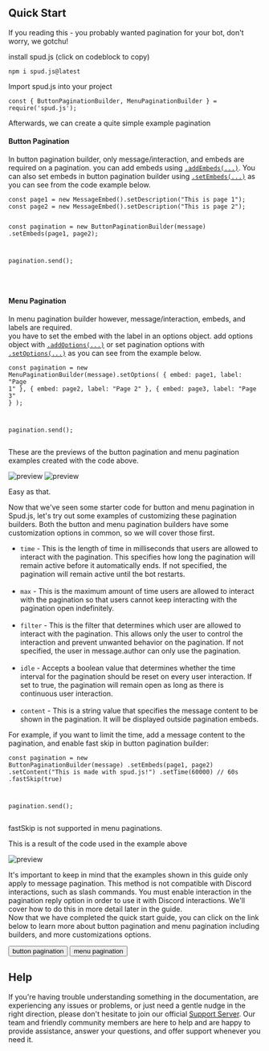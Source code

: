  <h2>Quick Start</h2>
          <p>
            If you reading this - you probably wanted pagination for your bot,
            don't worry, we gotchu!
          </p>
          <p>install spud.js (click on codeblock to copy)</p>
          <pre
            class="prettyprint"
            onclick="copyText(this)"
          ><code>npm i spud.js@latest</code></pre>
          <p>Import spud.js into your project</p>
          <pre
            class="prettyprint"
            onclick="copyText(this)"
          ><code class="language-javascript">const { ButtonPaginationBuilder, MenuPaginationBuilder } = require('spud.js');</code></pre>
          <p>Afterwards, we can create a quite simple example pagination</p>
          <h4>Button Pagination</h4>
          <p>
            In button pagination builder, only message/interaction, and embeds
            are required on a pagination. you can add embeds using
            <a
              href="https://github.com/MrPotato30/spudjs-docs/tree/main/docs/packages/ButtonPaginationBuilder#addembedsembeds"
              ><code class="inline-codeblock">.addEmbeds(...)</code></a
            >. You can also set embeds in button pagination builder using
            <a
              href="https://github.com/MrPotato30/spudjs-docs/tree/main/docs/packages/ButtonPaginationBuilder#setembedsembeds"
              ><code class="inline-codeblock">.setEmbeds(...)</code></a
            >
            as you can see from the code example below.
          </p>
          <pre
            class="prettyprint"
            onclick="copyText(this)"
          ><code class="language-javascript">const page1 = new MessageEmbed().setDescription("This is page 1");
const page2 = new MessageEmbed().setDescription("This is page 2");

const pagination = new ButtonPaginationBuilder(message)
  .setEmbeds(page1, page2);

pagination.send();</code></pre>
          <div class="devider"></div>
          <br />
          <h4>Menu Pagination</h4>
          <p>
            In menu pagination builder however, message/interaction, embeds, and
            labels are required.<br />you have to set the embed with the label
            in an options object. add options object with
            <a
              href="https://github.com/MrPotato30/spudjs-docs/tree/main/docs/packages/MenuPaginationBuilder#addoptionsdata"
              ><code class="inline-codeblock">.addOptions(...)</code></a
            >
            or set pagination options with
            <a
              href="https://github.com/MrPotato30/spudjs-docs/tree/main/docs/packages/MenuPaginationBuilder#setoptionsdata"
              ><code class="inline-codeblock">.setOptions(...)</code></a
            >
            as you can see from the example below.
          </p>
          <pre
            class="prettyprint"
            onclick="copyText(this)"
          ><code class="language-javascript">const pagination = new MenuPaginationBuilder(message).setOptions( 
  { embed: page1, label: "Page 1" },
  { embed: page2, label: "Page 2" }, 
  { embed: page3, label: "Page 3" } 
);

pagination.send();</code></pre>
          <p>
            These are the previews of the button pagination and menu pagination
            examples created with the code above.
          </p>
          <img
            src="https://media.discordapp.net/attachments/825656508464758809/1048945045325221908/brave_HyldTaWVJ3.png"
            alt="preview"
            class="preview"
          />
          <img
            src="https://media.discordapp.net/attachments/825656508464758809/1049880649223385179/brave_CdPFwVkTAN.png"
            alt="preview"
            class="preview"
          />
          <p>Easy as that.</p>
          <div class="devider"></div>
          <p>
            Now that we've seen some starter code for button and menu pagination
            in Spud.js, let's try out some examples of customizing these
            pagination builders. Both the button and menu pagination builders
            have some customization options in common, so we will cover those
            first.
          </p>
          <ul>
            <li>
              <code class="inline-codeblock">time</code> - This is the length of
              time in milliseconds that users are allowed to interact with the
              pagination. This specifies how long the pagination will remain
              active before it automatically ends. If not specified, the
              pagination will remain active until the bot restarts.
            </li>
            <br />
            <li>
              <code class="inline-codeblock">max</code> - This is the maximum
              amount of time users are allowed to interact with the pagination
              so that users cannot keep interacting with the pagination open
              indefinitely.
            </li>
            <br />
            <li>
              <code class="inline-codeblock">filter</code> - This is the filter
              that determines which user are allowed to interact with the
              pagination. This allows only the user to control the interaction
              and prevent unwanted behavior on the pagination. If not specified,
              the user in message.author can only use the pagination.
            </li>
            <br />
            <li>
              <code class="inline-codeblock">idle</code> - Accepts a boolean
              value that determines whether the time interval for the pagination
              should be reset on every user interaction. If set to true, the
              pagination will remain open as long as there is continuous user
              interaction.
            </li>
            <br />
            <li>
              <code class="inline-codeblock">content</code> - This is a string
              value that specifies the message content to be shown in the
              pagination. It will be displayed outside pagination embeds.
            </li>
          </ul>
          <p>
            For example, if you want to limit the time, add a message content to
            the pagination, and enable fast skip in button pagination builder:
          </p>
          <pre
            class="prettyprint"
            onclick="copyText(this)"
          ><code class="language-javascript">const pagination = new ButtonPaginationBuilder(message)
  .setEmbeds(page1, page2)
  .setContent("This is made with spud.js!")
  .setTime(60000) // 60s
  .fastSkip(true)

pagination.send();</code></pre>
          <p>fastSkip is not supported in menu paginations.</p>
          <p>This is a result of the code used in the example above</p>
          <img
            src="https://media.discordapp.net/attachments/825656508464758809/1050598223418511491/brave_El7RqKqDJ8.png"
            alt="preview"
            class="preview"
          />
          <p>
            It's important to keep in mind that the examples shown in this guide
            only apply to message pagination. This method is not compatible with
            Discord interactions, such as slash commands. You must enable
            interaction in the pagination reply option in order to use it with
            Discord interactions. We'll cover how to do this in more detail
            later in the guide.<br />Now that we have completed the quick start
            guide, you can click on the link below to learn more about button
            pagination and menu pagination including builders, and more
            customizations options.
          </p>
          <button onclick="window.open('https://github.com/MrPotato30/spudjs-docs/blob/main/docs/packages/ButtonPaginationBuilder/README.md')">
            button pagination
            <i class="fa-duotone fa-arrow-up-right-from-square"></i>
          </button>
          <button onclick="window.open('https://github.com/MrPotato30/spudjs-docs/blob/main/docs/packages/MenuPaginationBuilder/README.md')">
            menu pagination
            <i class="fa-duotone fa-arrow-up-right-from-square"></i>
          </button>
        </div>
        <div class="section">
          <h2>Help</h2>
          <p>
            If you're having trouble understanding something in the
            documentation, are experiencing any issues or problems, or just need
            a gentle nudge in the right direction, please don't hesitate to join
            our official <a href="/invite/">Support Server</a>. Our team and
            friendly community members are here to help and are happy to provide
            assistance, answer your questions, and offer support whenever you
            need it.
          </p>
